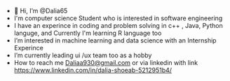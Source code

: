 - 👋 Hi, I’m @Dalia65
- I'm computer science Student who is interested in software engineering 
- I have an experince in coding and problem solving in c++ , Java, Python languge, and Currently I'm learning R language too 
-  I’m interested in machine learning and data science with an Internship Experince 
-  I’m currently leading ui /ux team too as a hobby
- How to reach me Daliaa930@gmail.com or via linkedin with link  https://www.linkedin.com/in/dalia-shoeab-5212951b4/

<!---
Dalia65/Dalia65 is a ✨ special ✨ repository because its `README.md` (this file) appears on your GitHub profile.
You can click the Preview link to take a look at your changes.
--->
